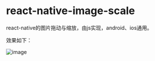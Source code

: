 # react-native-image-scale

react-native的图片拖动与缩放，由js实现，android、ios通用。

效果如下：

![image](https://github.com/cqm1994617/react-native-image-scale/blob/master/image-scale.gif)   
